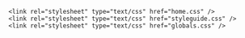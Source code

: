    <link rel="stylesheet" type="text/css" href="home.css" />
    <link rel="stylesheet" type="text/css" href="styleguide.css" />
    <link rel="stylesheet" type="text/css" href="globals.css" />
